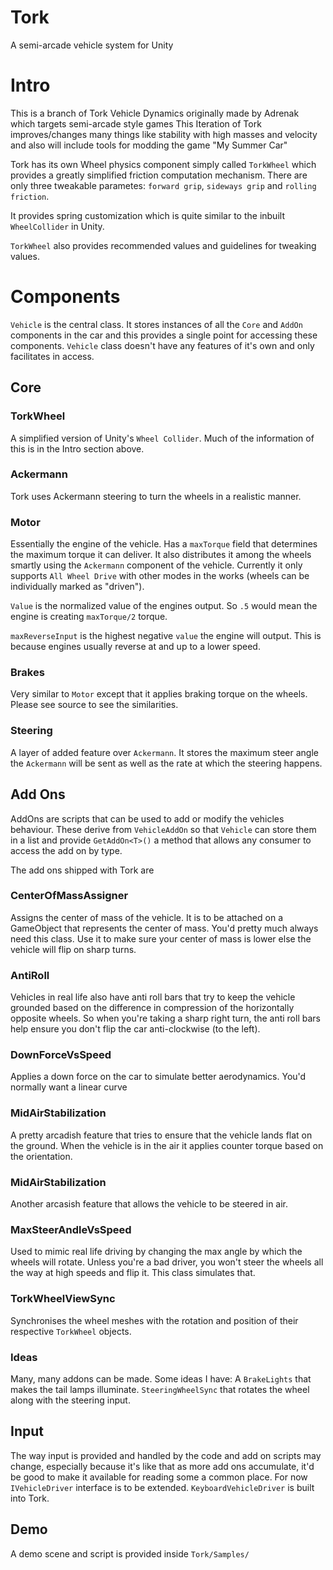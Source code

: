 # Tork
A semi-arcade vehicle system for Unity

# Intro
This is a branch of Tork Vehicle Dynamics originally made by Adrenak which targets semi-arcade style games
This Iteration of Tork improves/changes many things like stability with high masses and velocity and also will include tools for modding the game "My Summer Car"

Tork has its own Wheel physics component simply called `TorkWheel` which provides a greatly simplified friction computation mechanism. There are only three tweakable parametes: `forward grip`, `sideways grip` and `rolling friction`. 

It provides spring customization which is quite similar to the inbuilt `WheelCollider` in Unity.

`TorkWheel` also provides recommended values and guidelines for tweaking values.

# Components

`Vehicle` is the central class. It stores instances of all the `Core` and `AddOn` components in the car and this provides a single point for accessing these components. `Vehicle` class doesn't have any features of it's own and only facilitates in access.

## Core
### TorkWheel
A simplified version of Unity's `Wheel Collider`. Much of the information of this is in the Intro section above.

### Ackermann
Tork uses Ackermann steering to turn the wheels in a realistic manner.

### Motor
Essentially the engine of the vehicle. Has a `maxTorque` field that determines the maximum torque it can deliver. It also distributes it among the wheels smartly using the `Ackermann` component of the vehicle. Currently it only supports `All Wheel Drive` with other modes in the works (wheels can be individually marked as "driven").
  
`Value` is the normalized value of the engines output. So `.5` would mean the engine is creating `maxTorque/2` torque.
  
`maxReverseInput` is the highest negative `value` the engine will output. This is because engines usually reverse at and up to a lower speed.

### Brakes
Very similar to `Motor` except that it applies braking torque on the wheels. Please see source to see the similarities.

### Steering
A layer of added feature over `Ackermann`. It stores the maximum steer angle the `Ackermann` will be sent as well as the rate at which the steering happens.

## Add Ons
AddOns are scripts that can be used to add or modify the vehicles behaviour. These derive from `VehicleAddOn` so that `Vehicle` can store them in a list and provide `GetAddOn<T>()` a method that allows any consumer to access the add on by type.

The add ons shipped with Tork are

### CenterOfMassAssigner
Assigns the center of mass of the vehicle. It is to be attached on a GameObject that represents the center of mass. You'd pretty much always need this class. Use it to make sure your center of mass is lower else the vehicle will flip on sharp turns.

### AntiRoll
Vehicles in real life also have anti roll bars that try to keep the vehicle grounded based on the difference in compression of the horizontally opposite wheels. So when you're taking a sharp right turn, the anti roll bars help ensure you don't flip the car anti-clockwise (to the left). 
  
### DownForceVsSpeed
Applies a down force on the car to simulate better aerodynamics. You'd normally want a linear curve
  
### MidAirStabilization
A pretty arcadish feature that tries to ensure that the vehicle lands flat on the ground. When the vehicle is in the air it applies counter torque based on the orientation. 

### MidAirStabilization
Another arcasish feature that allows the vehicle to be steered in air.

### MaxSteerAndleVsSpeed
Used to mimic real life driving by changing the max angle by which the wheels will rotate. Unless you're a bad driver, you won't steer the wheels all the way at high speeds and flip it. This class simulates that.

### TorkWheelViewSync
Synchronises the wheel meshes with the rotation and position of their respective `TorkWheel` objects.

### Ideas
Many, many addons can be made. Some ideas I have: A `BrakeLights` that makes the tail lamps illuminate. `SteeringWheelSync` that rotates the wheel along with the steering input.

## Input
The way input is provided and handled by the code and add on scripts may change, especially because it's like that as more add ons accumulate, it'd be good to make it available for reading some a common place. For now `IVehicleDriver` interface is to be extended. `KeyboardVehicleDriver` is built into Tork. 

## Demo
A demo scene and script is provided inside `Tork/Samples/`
